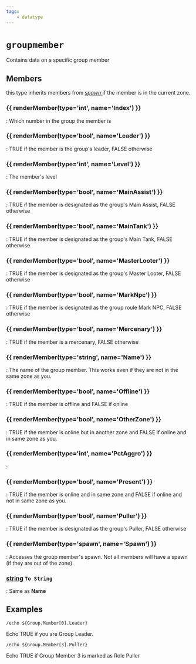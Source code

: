 ```yaml
---
tags:
    - datatype
---
```

# `groupmember`

Contains data on a specific group member

## Members

this type inherits members from [_spawn_ ](datatype-spawn.md)if the member is in the current zone.

### {{ renderMember(type='int', name='Index') }} 

:   Which number in the group the member is

### {{ renderMember(type='bool', name='Leader') }} 

:   TRUE if the member is the group's leader, FALSE otherwise

### {{ renderMember(type='int', name='Level') }} 

:   The member's level

### {{ renderMember(type='bool', name='MainAssist') }} 

:   TRUE if the member is designated as the group's Main Assist, FALSE otherwise

### {{ renderMember(type='bool', name='MainTank') }} 

:   TRUE if the member is designated as the group's Main Tank, FALSE otherwise

### {{ renderMember(type='bool', name='MasterLooter') }}

:   TRUE if the member is designated as the group's Master Looter, FALSE otherwise

### {{ renderMember(type='bool', name='MarkNpc') }}

:   TRUE if the member is designated as the group roule Mark NPC, FALSE otherwise

### {{ renderMember(type='bool', name='Mercenary') }} 

:   TRUE if the member is a mercenary, FALSE otherwise

### {{ renderMember(type='string', name='Name') }} 

:   The name of the group member. This works even if they are not in the same zone as you.

### {{ renderMember(type='bool', name='Offline') }} 

:   TRUE if the member is offline and FALSE if online

### {{ renderMember(type='bool', name='OtherZone') }} 

:   TRUE if the member is online but in another zone and FALSE if online and in same zone as you.

### {{ renderMember(type='int', name='PctAggro') }}

:

### {{ renderMember(type='bool', name='Present') }} 

:   TRUE if the member is online and in same zone and FALSE if online and not in same zone as you.

### {{ renderMember(type='bool', name='Puller') }} 

:   TRUE if the member is designated as the group's Puller, FALSE otherwise

### {{ renderMember(type='spawn', name='Spawn') }}

:   Accesses the group member's spawn. Not all members will have a spawn (if they are out of the zone).

### [string][string] `To String`

:   Same as **Name**


## Examples

`/echo ${Group.Member[0].Leader}`

Echo TRUE if you are Group Leader.

`/echo ${Group.Member[3].Puller}`

Echo TRUE if Group Member 3 is marked as Role Puller

[int]: datatype-int.md
[string]: datatype-string.md
[achievementobj]: datatype-achievementobj.md
[bool]: datatype-bool.md
[time]: datatype-time.md
[achievement]: datatype-achievement.md
[achievementcat]: datatype-achievementcat.md
[altability]: datatype-altability.md
[spell]: datatype-spell.md
[bandolieritem]: #bandolieritem-datatype
[int64]: datatype-int64.md
[timestamp]: datatype-timestamp.md
[float]: datatype-float.md
[buff]: datatype-buff.md
[spawn]: datatype-spawn.md
[auratype]: datatype-auratype.md
[item]: datatype-item.md
[worldlocation]: datatype-worldlocation.md
[ticks]: datatype-ticks.md
[fellowship]: datatype-fellowship.md
[strinrg]: datatype-string.md
[xtarget]: datatype-xtarget.md
[dzmember]: datatype-dzmember.md
[window]: datatype-window.md
[zone]: datatype-zone.md
[fellowshipmember]: datatype-fellowshipmember.md
[class]: datatype-class.md
[heading]: datatype-heading.md
[ground]: datatype-ground.md
